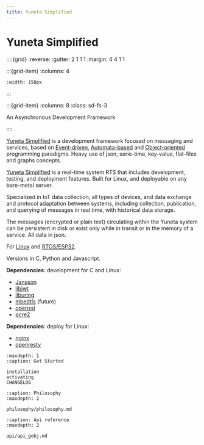 ```yaml
---
title: Yuneta Simplified
---
```


# Yuneta Simplified

::::{grid}
:reverse:
:gutter: 2 1 1 1
:margin: 4 4 1 1

:::{grid-item}
:columns: 4

```{image} ./_static/yuneta-image.svg
:width: 150px
```
:::

:::{grid-item}
:columns: 8
:class: sd-fs-3

An Asynchronous Development Framework 

::::

[Yuneta Simplified](https://yuneta.io) is a development framework focused on messaging and services, based on 
[Event-driven](https://en.wikipedia.org/wiki/Event-driven_programming), 
[Automata-based](https://en.wikipedia.org/wiki/Automata-based_programming) 
and [Object-oriented](https://en.wikipedia.org/wiki/Object-oriented_programming) 
programming paradigms. 
Heavy use of json, serie-time, key-value, flat-files and graphs concepts.

[Yuneta Simplified](https://yuneta.io) is a real-time system RTS that includes development, testing, and deployment features. Built for Linux, and deployable on any bare-metal server.

Specialized in IoT data collection, all types of devices, and data exchange and protocol adaptation between systems, including collection, publication, and querying of messages in real time, with historical data storage. 

The messages (encrypted or plain text) circulating within the Yuneta system can be persistent in disk or exist only while in transit or in the memory of a service. All data in json.

For [Linux](https://en.wikipedia.org/wiki/Linux) and [RTOS/ESP32](https://www.espressif.com/en/products/sdks/esp-idf). 

[//]: # (Versions in[C]&#40;https://en.wikipedia.org/wiki/C_&#40;programming_language&#41;&#41;, [Python]&#40;https://www.python.org/&#41; and Javascript.)

Versions in C, Python and Javascript.

**Dependencies**: development for C and Linux:
- [Jansson](http://jansson.readthedocs.io/en/latest/)
- [libjwt](https://github.com/benmcollins/libjwt)
- [liburing](https://github.com/axboe/liburing)
- [mbedtls](https://www.trustedfirmware.org/projects/mbed-tls/) (future)
- [openssl](https://www.openssl.org/)
- [pcre2](https://github.com/PCRE2Project/pcre2)

**Dependencies**: deploy for Linux: 
- [nginx](https://nginx.org)
- [openresty](https://openresty.org/)


[//]: # (# Contents)

[//]: # (Here is a reference to  {ref}`python-packages`)

```{toctree}
:maxdepth: 1
:caption: Get Started

installation
activating
CHANGELOG
```

```{toctree}
:caption: Philosophy
:maxdepth: 2

philosophy/philosophy.md

```

```{toctree}
:caption: Api reference
:maxdepth: 2

api/api_gobj.md

```
